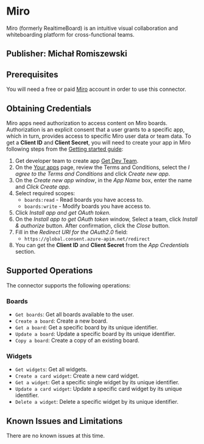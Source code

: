 # Miro
Miro (formerly RealtimeBoard) is an intuitive visual collaboration and whiteboarding platform for cross-functional teams.

## Publisher: Michał Romiszewski

## Prerequisites
You will need a free or paid [Miro](https://miro.com/) account in order to use this connector.

## Obtaining Credentials
Miro apps need authorization to access content on Miro boards. Authorization is an explicit consent that a user grants to a specific app, which in turn, provides access to specific Miro user data or team data. 
To get a **Client ID** and **Client Secret**, you will need to create your app in Miro following steps from the [Getting started guide](https://developers.miro.com/docs/getting-started):
1. Get developer team to create app [Get Dev Team](https://miro.com/app/dashboard/?createDevTeam=1).
2. On the [Your apps](https://miro.com/app/settings/user-profile/apps) page, review the Terms and Conditions, select the *I agree to the Terms and Conditions* and click *Create new app*.
3. On the *Create new app window*, in the *App Name* box, enter the name and *Click Create app*.
4. Select required scopes:
    - `boards:read` - Read boards you have access to.
    - `boards:write` - Modify boards you have access to.
5. Click *Install app and get OAuth token*.
6. On the *Install app to get OAuth token* window, Select a team, click *Install & authorize* button. After confirmation, click the *Close* button.
7. Fill in the *Redirect URI for the OAuth2.0* field:
    - `https://global.consent.azure-apim.net/redirect`
8. You can get the **Client ID** and **Client Secret** from the *App Credentials* section.

## Supported Operations
The connector supports the following operations:
### Boards
- `Get boards`: Get all boards available to the user.
- `Create a board`: Create a new board.
- `Get a board`: Get a specific board by its unique identifier.
- `Update a board`: Update a specific board by its unique identifier.
- `Copy a board`: Create a copy of an existing board.
### Widgets
- `Get widgets`: Get all widgets.
- `Create a card widget`: Create a new card widget.
- `Get a widget`: Get a specific single widget by its unique identifier.
- `Update a card widget`: Update a specific card widget by its unique identifier.
- `Delete a widget`: Delete a specific widget by its unique identifier.

## Known Issues and Limitations
There are no known issues at this time.
